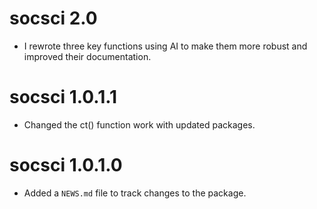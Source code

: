 # socsci 2.0

* I rewrote three key functions using AI to make them more robust and improved their documentation. 

# socsci 1.0.1.1

* Changed the ct() function work with updated packages. 

# socsci 1.0.1.0

* Added a `NEWS.md` file to track changes to the package.
